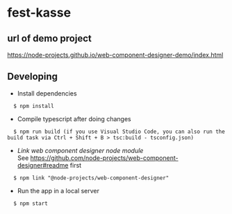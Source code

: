 # fest-kasse


## url of demo project

https://node-projects.github.io/web-component-designer-demo/index.html

## Developing

  * Install dependencies
```
  $ npm install
```

  * Compile typescript after doing changes
```
  $ npm run build (if you use Visual Studio Code, you can also run the build task via Ctrl + Shift + B > tsc:build - tsconfig.json)
```

  * *Link web component designer node module*<br/>
    See https://github.com/node-projects/web-component-designer#readme first
```
  $ npm link "@node-projects/web-component-designer" 
```

  * Run the app in a local server
```
  $ npm start
```

